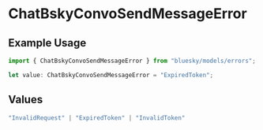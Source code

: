 # ChatBskyConvoSendMessageError

## Example Usage

```typescript
import { ChatBskyConvoSendMessageError } from "bluesky/models/errors";

let value: ChatBskyConvoSendMessageError = "ExpiredToken";
```

## Values

```typescript
"InvalidRequest" | "ExpiredToken" | "InvalidToken"
```